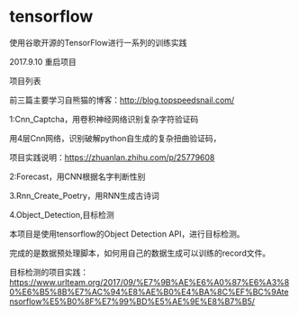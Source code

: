 # tensorflow
使用谷歌开源的TensorFlow进行一系列的训练实践

2017.9.10 重启项目

项目列表

前三篇主要学习自熊猫的博客：http://blog.topspeedsnail.com/

1:Cnn_Captcha，用卷积神经网络识别复杂字符验证码

用4层Cnn网络，识别破解python自生成的复杂扭曲验证码，

项目实践说明：https://zhuanlan.zhihu.com/p/25779608   

2:Forecast，用CNN根据名字判断性别


3.Rnn_Create_Poetry，用RNN生成古诗词


4.Object_Detection,目标检测

本项目是使用tensorflow的Object Detection API，进行目标检测。

完成的是数据预处理脚本，如何用自己的数据生成可以训练的record文件。

目标检测的项目实践：
https://www.urlteam.org/2017/09/%E7%9B%AE%E6%A0%87%E6%A3%80%E6%B5%8B%E7%AC%94%E8%AE%B0%E4%BA%8C%EF%BC%9Atensorflow%E5%B0%8F%E7%99%BD%E5%AE%9E%E8%B7%B5/
